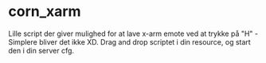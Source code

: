 # corn_xarm
Lille script der giver mulighed for at lave x-arm emote ved at trykke på "H" - Simplere bliver det ikke XD. Drag and drop scriptet i din resource, og start den i din server cfg.
